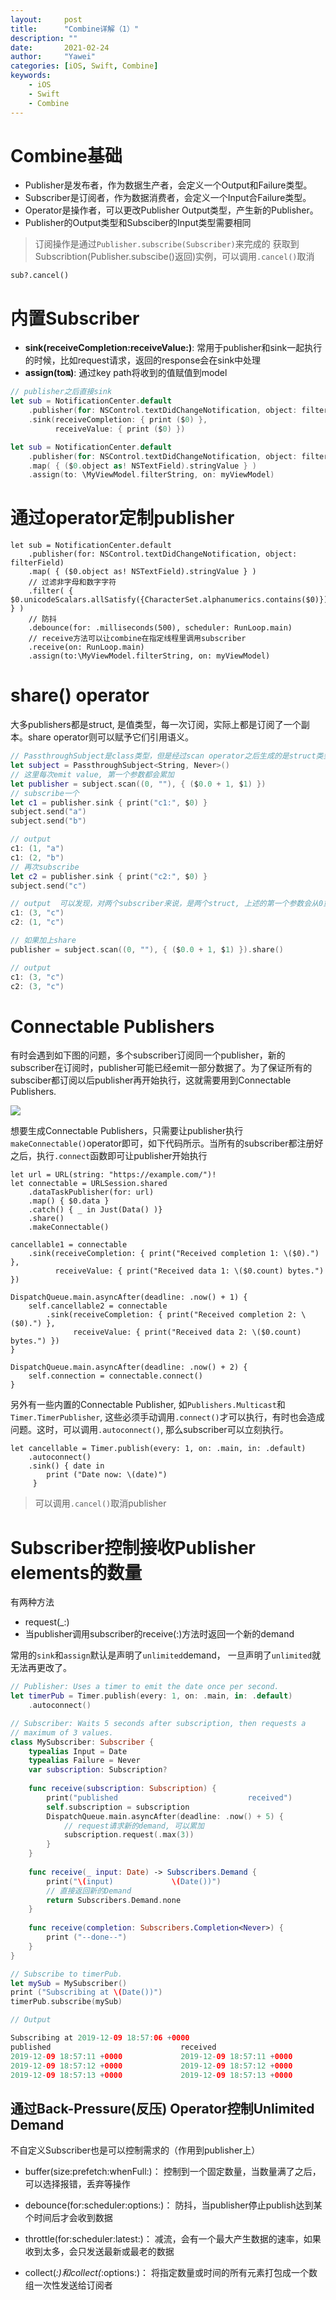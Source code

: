 ```yaml
---
layout:		post
title:		"Combine详解（1）"
description: ""
date:		2021-02-24
author:		"Yawei"
categories: [iOS, Swift, Combine]
keywords:
    - iOS
    - Swift
    - Combine
---
```


# Combine基础

* Publisher是发布者，作为数据生产者，会定义一个Output和Failure类型。
* Subscriber是订阅者，作为数据消费者，会定义一个Input合Failure类型。
* Operator是操作者，可以更改Publisher Output类型，产生新的Publisher。
* Publisher的Output类型和Subsciber的Input类型需要相同
  
> 订阅操作是通过`Publisher.subscribe(Subscriber)`来完成的
> 获取到Subscribtion(Publisher.subscibe()返回)实例，可以调用`.cancel()`取消

```
sub?.cancel()
```

# 内置Subscriber

* **sink(receiveCompletion:receiveValue:)**: 常用于publisher和sink一起执行的时候，比如request请求，返回的response会在sink中处理
* **assign(to:on:)**: 通过key path将收到的值赋值到model

```Swift
// publisher之后直接sink
let sub = NotificationCenter.default
    .publisher(for: NSControl.textDidChangeNotification, object: filterField)
    .sink(receiveCompletion: { print ($0) },
          receiveValue: { print ($0) })

```

```Swift
let sub = NotificationCenter.default
    .publisher(for: NSControl.textDidChangeNotification, object: filterField)
    .map( { ($0.object as! NSTextField).stringValue } )
    .assign(to: \MyViewModel.filterString, on: myViewModel)
```

# 通过operator定制publisher
```
let sub = NotificationCenter.default
    .publisher(for: NSControl.textDidChangeNotification, object: filterField)
    .map( { ($0.object as! NSTextField).stringValue } )
    // 过滤非字母和数字字符
    .filter( { $0.unicodeScalars.allSatisfy({CharacterSet.alphanumerics.contains($0)}) } )
    // 防抖
    .debounce(for: .milliseconds(500), scheduler: RunLoop.main)
    // receive方法可以让combine在指定线程里调用subscriber
    .receive(on: RunLoop.main)
    .assign(to:\MyViewModel.filterString, on: myViewModel)
```

# share() operator

大多publishers都是struct, 是值类型，每一次订阅，实际上都是订阅了一个副本。share operator则可以赋予它们引用语义。

```swift
// PassthroughSubject是class类型，但是经过scan operator之后生成的是struct类型
let subject = PassthroughSubject<String, Never>()
// 这里每次emit value, 第一个参数都会累加
let publisher = subject.scan((0, ""), { ($0.0 + 1, $1) })
// subscribe一个
let c1 = publisher.sink { print("c1:", $0) }
subject.send("a")
subject.send("b")

// output
c1: (1, "a")
c1: (2, "b")
// 再次subscribe
let c2 = publisher.sink { print("c2:", $0) }
subject.send("c")

// output  可以发现，对两个subscriber来说，是两个struct, 上述的第一个参数会从0重新开始累加
c1: (3, "c")
c2: (1, "c")

// 如果加上share
publisher = subject.scan((0, ""), { ($0.0 + 1, $1) }).share()

// output
c1: (3, "c")
c2: (3, "c")
```

# Connectable Publishers

有时会遇到如下图的问题，多个subscriber订阅同一个publisher，新的subscriber在订阅时，publisher可能已经emit一部分数据了。为了保证所有的subsciber都订阅以后publisher再开始执行，这就需要用到Connectable Publishers.

![](../img/post/2021-02-24/connectable-publisher.png)

想要生成Connectable Publishers，只需要让publisher执行`makeConnectable()`operator即可，如下代码所示。当所有的subscriber都注册好之后，执行`.connect`函数即可让publisher开始执行

```
let url = URL(string: "https://example.com/")!
let connectable = URLSession.shared
    .dataTaskPublisher(for: url)
    .map() { $0.data }
    .catch() { _ in Just(Data() )}
    .share()
    .makeConnectable()

cancellable1 = connectable
    .sink(receiveCompletion: { print("Received completion 1: \($0).") },
          receiveValue: { print("Received data 1: \($0.count) bytes.") })

DispatchQueue.main.asyncAfter(deadline: .now() + 1) {
    self.cancellable2 = connectable
        .sink(receiveCompletion: { print("Received completion 2: \($0).") },
              receiveValue: { print("Received data 2: \($0.count) bytes.") })
}

DispatchQueue.main.asyncAfter(deadline: .now() + 2) {
    self.connection = connectable.connect()
}
```

另外有一些内置的Connectable Publisher, 如`Publishers.Multicast`和`Timer.TimerPublisher`, 这些必须手动调用`.connect()`才可以执行，有时也会造成问题。这时，可以调用`.autoconnect()`, 那么subscriber可以立刻执行。

```
let cancellable = Timer.publish(every: 1, on: .main, in: .default)
    .autoconnect()
    .sink() { date in
        print ("Date now: \(date)")
     }
```

> 可以调用`.cancel()`取消publisher

# Subscriber控制接收Publisher elements的数量
有两种方法
* request(_:)
* 当publisher调用subscriber的receive(:)方法时返回一个新的demand

常用的`sink`和`assign`默认是声明了`unlimited`demand， 一旦声明了`unlimited`就无法再更改了。

```Swift
// Publisher: Uses a timer to emit the date once per second.
let timerPub = Timer.publish(every: 1, on: .main, in: .default)
    .autoconnect()

// Subscriber: Waits 5 seconds after subscription, then requests a
// maximum of 3 values.
class MySubscriber: Subscriber {
    typealias Input = Date
    typealias Failure = Never
    var subscription: Subscription?
    
    func receive(subscription: Subscription) {
        print("published                             received")
        self.subscription = subscription
        DispatchQueue.main.asyncAfter(deadline: .now() + 5) {
            // request请求新的demand, 可以累加
            subscription.request(.max(3))
        }
    }
    
    func receive(_ input: Date) -> Subscribers.Demand {
        print("\(input)             \(Date())")
        // 直接返回新的Demand
        return Subscribers.Demand.none
    }
    
    func receive(completion: Subscribers.Completion<Never>) {
        print ("--done--")
    }
}

// Subscribe to timerPub.
let mySub = MySubscriber()
print ("Subscribing at \(Date())")
timerPub.subscribe(mySub)

// Output

Subscribing at 2019-12-09 18:57:06 +0000
published                             received
2019-12-09 18:57:11 +0000             2019-12-09 18:57:11 +0000
2019-12-09 18:57:12 +0000             2019-12-09 18:57:12 +0000
2019-12-09 18:57:13 +0000             2019-12-09 18:57:13 +0000
```

## 通过Back-Pressure(反压) Operator控制Unlimited Demand
不自定义Subscriber也是可以控制需求的（作用到publisher上）

* buffer(size:prefetch:whenFull:)： 控制到一个固定数量，当数量满了之后，可以选择报错，丢弃等操作

* debounce(for:scheduler:options:)： 防抖，当publisher停止publish达到某个时间后才会收到数据

* throttle(for:scheduler:latest:)： 减流，会有一个最大产生数据的速率，如果收到太多，会只发送最新或最老的数据

* collect(_:)和collect(_:options:)： 将指定数量或时间的所有元素打包成一个数组一次性发送给订阅者
